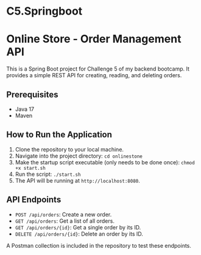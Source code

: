 # C5.Springboot

# Online Store - Order Management API

This is a Spring Boot project for Challenge 5 of my backend bootcamp. It provides a simple REST API for creating, reading, and deleting orders.

## Prerequisites

- Java 17
- Maven

## How to Run the Application

1.  Clone the repository to your local machine.
2.  Navigate into the project directory: `cd onlinestone`
3.  Make the startup script executable (only needs to be done once): `chmod +x start.sh`
4.  Run the script: `./start.sh`
5.  The API will be running at `http://localhost:8080`.

## API Endpoints

- `POST /api/orders`: Create a new order.
- `GET /api/orders`: Get a list of all orders.
- `GET /api/orders/{id}`: Get a single order by its ID.
- `DELETE /api/orders/{id}`: Delete an order by its ID.

A Postman collection is included in the repository to test these endpoints.